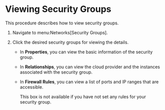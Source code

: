# Viewing Security Groups

This procedure describes how to view security groups.

1.  Navigate to menu:Networks\[Security Groups\].

2.  Click the desired security groups for viewing the details.
    
      - In **Properties**, you can view the basic information of the
        security group.
    
      - In **Relationships**, you can view the cloud provider and the
        instances associated with the security group.
    
      - In **Firewall Rules**, you can view a list of ports and IP
        ranges that are accessible.
        
        <div class="note">
        
        This box is not available if you have not set any rules for your
        security group.
        
        </div>

